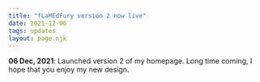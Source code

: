 ```yaml
---
title: "fLaMEdFury version 2 now live"
date: 2021-12-06
tags: updates
layout: page.njk
---
```


**06 Dec, 2021**: Launched version 2 of my homepage. Long time coming, I hope that you enjoy my new design.